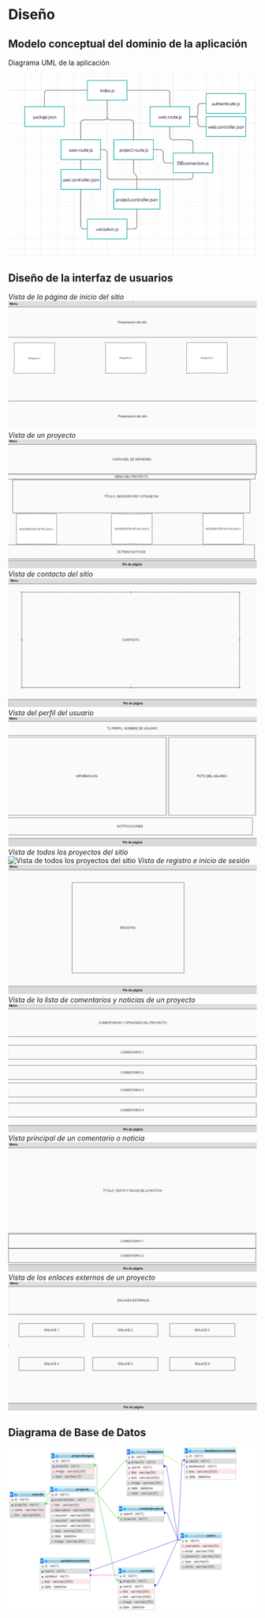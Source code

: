 # Diseño

## Modelo conceptual del dominio de la aplicación
Diagrama UML de la aplicación

![Diagrama UML de Naevus](../img/uml.PNG)

## Diseño de la interfaz de usuarios
*Vista de la página de inicio del sitio*
![Página de inicio](../img/index.PNG)
*Vista de un proyecto*
![Vista de proyecto](../img/proyecto.PNG)
*Vista de contacto del sitio*
![Vista de contacto](../img/contacto.PNG)
*Vista del perfil del usuario*
![Perfil del usuario](../img/perfil.PNG)
*Vista de todos los proyectos del sitio*
![Vista de todos los proyectos del sitio](../img/buscador.PNG)
*Vista de registro e inicio de sesión*
![Registro e inicio de sesión](../img/registro.PNG)
*Vista de la lista de comentarios y noticias de un proyecto*
![Vista de los comentarios y noticias del proyecto](../img/comentarios_noticias.PNG)
*Vista principal de un comentario o noticia*
![Vista de los comentarios de noticias y feedbacks](../img/comentarios.PNG)
*Vista de los enlaces externos de un proyecto*
![Enlaces externos del proyecto](../img/enlaces.PNG)


## Diagrama de Base de Datos
![Modelo relacional](../img/modelo_relacional.PNG)